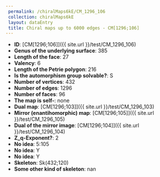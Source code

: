 ```yaml
--- 
 permalink: /chiralMaps6kE/CM_1296_106 
 collection: chiralMaps6kE
 layout: dataEntry
 title: Chiral maps up to 6000 edges - CM[1296;106]
---
```


- **ID**: [CM[1296;106]]({{ site.url }}/test/CM_1296_106)
- **Genus of the underlying surface**: 385
- **Length of the face**: 27
- **Valency**: 6
- **Length of the Petrie polygon**: 216
- **Is the automorphism group solvable?**: S
- **Number of vertices**: 432
- **Number of edges**: 1296
- **Number of faces**: 96
- **The map is self-**: none
- **Dual map**: [CM[1296;103]]({{ site.url }}/test/CM_1296_103)
- **Mirror (enantihomorphic) map**: [CM[1296;105]]({{ site.url }}/test/CM_1296_105)
- **Dual of the mirror image**: [CM[1296;104]]({{ site.url }}/test/CM_1296_104)
- **Z_q-Exponent?**: 2
- **No idea**:  5:105
- **No idea**: Y
- **No idea**: Y
- **Skeleton**: Sk(432;120)
- **Some other kind of skeleton**: nan
